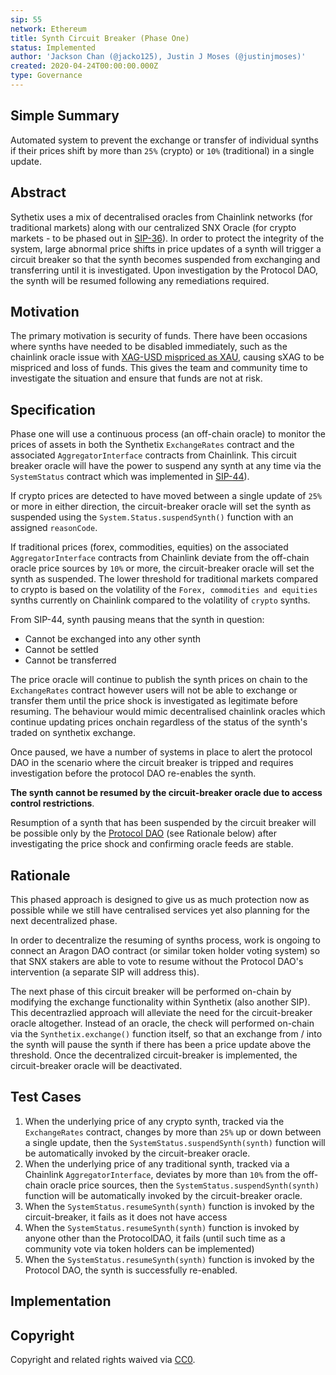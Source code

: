 ```yaml
---
sip: 55
network: Ethereum
title: Synth Circuit Breaker (Phase One)
status: Implemented
author: 'Jackson Chan (@jacko125), Justin J Moses (@justinjmoses)'
created: 2020-04-24T00:00:00.000Z
type: Governance
---
```


<!--You can leave these HTML comments in your merged SIP and delete the visible duplicate text guides, they will not appear and may be helpful to refer to if you edit it again. This is the suggested template for new SIPs. Note that an SIP number will be assigned by an editor. When opening a pull request to submit your SIP, please use an abbreviated title in the filename, `sip-draft_title_abbrev.md`. The title should be 44 characters or less.-->

## Simple Summary

<!--"If you can't explain it simply, you don't understand it well enough." Provide a simplified and layman-accessible explanation of the SIP.-->

Automated system to prevent the exchange or transfer of individual synths if their prices shift by more than `25%` (crypto) or `10%` (traditional) in a single update.

## Abstract

<!--A short (~200 word) description of the technical issue being addressed.-->

Sythetix uses a mix of decentralised oracles from Chainlink networks (for traditional markets) along with our centralized SNX Oracle (for crypto markets - to be phased out in [SIP-36](./sip-36.md)). In order to protect the integrity of the system, large abnormal price shifts in price updates of a synth will trigger a circuit breaker so that the synth becomes suspended from exchanging and transferring until it is investigated. Upon investigation by the Protocol DAO, the synth will be resumed following any remediations required.

## Motivation

<!--The motivation is critical for SIPs that want to change Synthetix. It should clearly explain why the existing protocol specification is inadequate to address the problem that the SIP solves. SIP submissions without sufficient motivation may be rejected outright.-->

The primary motivation is security of funds. There have been occasions where synths have needed to be disabled immediately, such as the chainlink oracle issue with [XAG-USD mispriced as XAU](https://blog.synthetix.io/update-on-xag-pricing-incident), causing sXAG to be mispriced and loss of funds. This gives the team and community time to investigate the situation and ensure that funds are not at risk.

## Specification

<!--The technical specification should describe the syntax and semantics of any new feature.-->

Phase one will use a continuous process (an off-chain oracle) to monitor the prices of assets in both the Synthetix `ExchangeRates` contract and the associated `AggregatorInterface` contracts from Chainlink. This circuit breaker oracle will have the power to suspend any synth at any time via the `SystemStatus` contract which was implemented in [SIP-44](./sip-44.md)).

If crypto prices are detected to have moved between a single update of `25%` or more in either direction, the circuit-breaker oracle will set the synth as suspended using the `System.Status.suspendSynth()` function with an assigned `reasonCode`.

If traditional prices (forex, commodities, equities) on the associated `AggregatorInterface` contracts from Chainlink deviate from the off-chain oracle price sources by `10%` or more, the circuit-breaker oracle will set the synth as suspended. The lower threshold for traditional markets compared to crypto is based on the volatility of the `Forex, commodities and equities` synths currently on Chainlink compared to the volatility of `crypto` synths.

From SIP-44, synth pausing means that the synth in question:

- Cannot be exchanged into any other synth
- Cannot be settled
- Cannot be transferred

The price oracle will continue to publish the synth prices on chain to the `ExchangeRates` contract however users will not be able to exchange or transfer them until the price shock is investigated as legitimate before resuming. The behaviour would mimic decentralised chainlink oracles which continue updating prices onchain regardless of the status of the synth's traded on synthetix exchange.

Once paused, we have a number of systems in place to alert the protocol DAO in the scenario where the circuit breaker is tripped and requires investigation before the protocol DAO re-enables the synth.

**The synth cannot be resumed by the circuit-breaker oracle due to access control restrictions**.

Resumption of a synth that has been suspended by the circuit breaker will be possible only by the [Protocol DAO](https://contracts.synthetix.io/ProtocolDAO) (see Rationale below) after investigating the price shock and confirming oracle feeds are stable.

## Rationale

<!--The rationale fleshes out the specification by describing what motivated the design and why particular design decisions were made. It should describe alternate designs that were considered and related work, e.g. how the feature is supported in other languages. The rationale may also provide evidence of consensus within the community, and should discuss important objections or concerns raised during discussion.-->

This phased approach is designed to give us as much protection now as possible while we still have centralised services yet also planning for the next decentralized phase.

In order to decentralize the resuming of synths process, work is ongoing to connect an Aragon DAO contract (or similar token holder voting system) so that SNX stakers are able to vote to resume without the Protocol DAO's intervention (a separate SIP will address this).

The next phase of this circuit breaker will be performed on-chain by modifying the exchange functionality within Synthetix (also another SIP). This decentrazlied approach will alleviate the need for the circuit-breaker oracle altogether. Instead of an oracle, the check will performed on-chain via the `Synthetix.exchange()` function itself, so that an exchange from / into the synth will pause the synth if there has been a price update above the threshold. Once the decentralized circuit-breaker is implemented, the circuit-breaker oracle will be deactivated.

## Test Cases

<!--Test cases for an implementation are mandatory for SIPs but can be included with the implementation..-->

1. When the underlying price of any crypto synth, tracked via the `ExchangeRates` contract, changes by more than `25%` up or down between a single update, then the `SystemStatus.suspendSynth(synth)` function will be automatically invoked by the circuit-breaker oracle.
2. When the underlying price of any traditional synth, tracked via a Chainlink `AggregatorInterface`, deviates by more than `10%` from the off-chain oracle price sources, then the `SystemStatus.suspendSynth(synth)` function will be automatically invoked by the circuit-breaker oracle.
3. When the `SystemStatus.resumeSynth(synth)` function is invoked by the circuit-breaker, it fails as it does not have access
4. When the `SystemStatus.resumeSynth(synth)` function is invoked by anyone other than the ProtocolDAO, it fails (until such time as a community vote via token holders can be implemented)
5. When the `SystemStatus.resumeSynth(synth)` function is invoked by the Protocol DAO, the synth is successfully re-enabled.

## Implementation

<!--The implementations must be completed before any SIP is given status "Implemented", but it need not be completed before the SIP is "Approved". While there is merit to the approach of reaching consensus on the specification and rationale before writing code, the principle of "rough consensus and running code" is still useful when it comes to resolving many discussions of API details.-->

## Copyright

Copyright and related rights waived via [CC0](https://creativecommons.org/publicdomain/zero/1.0/).